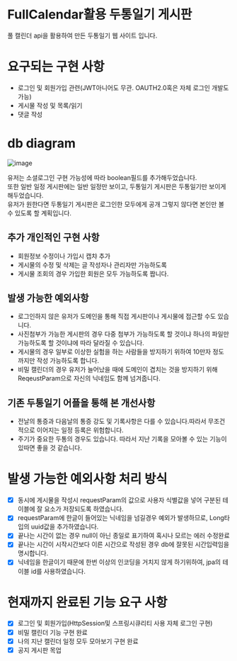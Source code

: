 # FullCalendar활용 두통일기 게시판
풀 캘린더 api을 활용하여 만든 두통일기 웹 사이트 입니다.
# 요구되는 구현 사항
- 로그인 및 회원가입 관련(JWT아니어도 무관. OAUTH2.0혹은 자체 로그인 개발도 가능)
- 게시물 작성 및 목록/읽기
- 댓글 작성
# db diagram
![image](https://github.com/park-yina/FullCalendarAPI/assets/111878820/3b2e367f-0f8f-47f4-8bd4-7b0f7c3beda3)

유저는 소셜로그인 구현 가능성에 따라 boolean필드를 추가해두었습니다.<br>
또한 일반 일정 게시판에는 일반 일정만 보이고, 두통일기 게시판은 두통일기만 보이게 해두었습니다.<br>
유저가 원한다면 두통일기 게시판은 로그인한 모두에게 공개 그렇지 않다면 본인만 볼 수 있도록 할 계획입니다.

## 추가 개인적인 구현 사항
- 회원정보 수정이나 가입시 캡챠 추가<BR>
- 게시물의 수정 및 삭제는 글 작성자나 관리자만 가능하도록<br>
- 게시물 조회의 경우 가입한 회원은 모두 가능하도록 짭니다.

## 발생 가능한 예외사항
- 로그인하지 않은 유저가 도메인을 통해 직접 게시판이나 게시물에 접근할 수도 있습니다.<br>
- 사진첨부가 가능한 게시판의 경우 다중 첨부가 가능하도록 할 것이냐 하나의 파일만 가능하도록 할 것이냐에 따라 달라질 수 있습니다.<br>
- 게시물의 경우 일부로 이상한 실험을 하는 사람들을 방지하기 위하여 10만자 정도 까지만 작성 가능하도록 합니다.<br>
- 비밀 캘린더의 경우 유저가 늘어났을 때에 도메인이 겹치는 것을 방지하기 위해 ReqeustParam으로 자신의 닉네임도 함께 넘겨줍니다.
## 기존 두통일기 어플을 통해 본 개선사항
- 전날의 통증과 다음날의 통증 강도 및 기록사항은 다를 수 있습니다.따라서 무조건적으로 이어지는 일정 등록은 위험합니다.<br>
- 주기가 중요한 두통의 경우도 있습니다. 따라서 지난 기록을 모아볼 수 있는 기능이 있따면 좋을 것 같습니다.
# 발생 가능한 예외사항 처리 방식
- [x] 동시에 게시물을 작성시 requestParam의 값으로 사용자 식별값을 넣어 구분된 테이블에 잘 요소가 저장되도록 하였습니다.<br>
- [X] requestParam에 한글이 들어있는 닉네임을 넘길경우 예외가 발생하므로, Long타입의 uuid값을 추가하였습니다.
- [x] 끝나는 시간이 없는 경우 null이 아닌 종일로 표기하여 혹시나 모르는 에러 수정완료<br>
- [x] 끝나는 시간이 시작시간보다 이른 시간으로 작성된 경우 db에 잘못된 시간입력임을 명시합니다.
- [X] 닉네임을 한글이기 때문에 한번 이상의 인코딩을 거치지 않게 하기위하여, jpa의 테이블 id를 사용하였습니다.
# 현재까지 완료된 기능 요구 사항
- [x] 로그인 및 회원가입(HttpSession및 스프링시큐리티 사용 자체 로그인 구현)<br>
- [X] 비밀 캘린더 기능 구현 완료<br>
- [x] 나의 지난 캘린더 일정 모두 모아보기 구현 완료
- [x] 공지 게시판 목업
